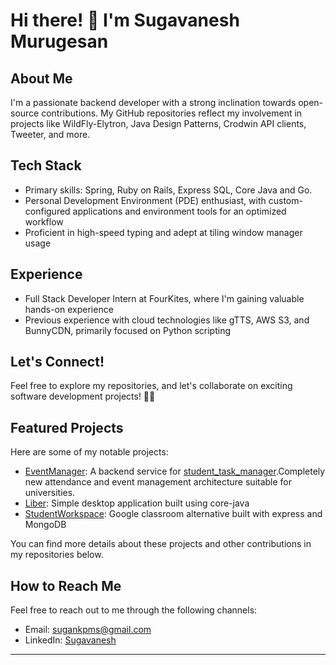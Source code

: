 # Hi there! 👋 I'm Sugavanesh Murugesan

## About Me

I'm a passionate backend developer with a strong inclination towards open-source contributions. My GitHub repositories reflect my involvement in projects like WildFly-Elytron, Java Design Patterns, Crodwin API clients, Tweeter, and more.

## Tech Stack

- Primary skills: Spring, Ruby on Rails, Express SQL, Core Java and Go.
- Personal Development Environment (PDE) enthusiast, with custom-configured applications and environment tools for an optimized workflow
- Proficient in high-speed typing and adept at tiling window manager usage

## Experience

- Full Stack Developer Intern at FourKites, where I'm gaining valuable hands-on experience
- Previous experience with cloud technologies like gTTS, AWS S3, and BunnyCDN, primarily focused on Python scripting

## Let's Connect!

Feel free to explore my repositories, and let's collaborate on exciting software development projects! 👨‍💻


## Featured Projects

Here are some of my notable projects:

- [EventManager](https://github.com/sugan0tech/Event-Manager): A backend service for [student_task_manager](https://github.com/SriGiriT/student_task_manager).Completely new attendance and event management architecture suitable for universities.
- [Liber](https://github.com/sugan0tech/liber): Simple desktop application built using core-java
- [StudentWorkspace](https://github.com/sugan0tech/student-workspace): Google classroom alternative built with express and MongoDB

You can find more details about these projects and other contributions in my repositories below.

## How to Reach Me

Feel free to reach out to me through the following channels:

- Email: sugankpms@gmail.com
- LinkedIn: [Sugavanesh](https://www.linkedin.com/in/sugan0tech)

---

